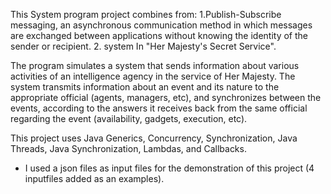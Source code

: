 This System program project combines from:
1.Publish-Subscribe messaging, an asynchronous communication
method in which messages are exchanged between applications without knowing the identity of
the sender or recipient.
2. system In "Her Majesty's Secret Service".

The program simulates a system that sends information about various activities of an intelligence agency in the service of Her Majesty.
The system transmits information about an event and its nature to the appropriate official (agents, managers, etc),
and synchronizes between the events, according to the answers it receives back from the same official regarding the event (availability, gadgets, execution, etc).

This project uses Java Generics, Concurrency, Synchronization, Java Threads, Java
Synchronization, Lambdas, and Callbacks.



* I used a json files as input files for the demonstration of this project (4 inputfiles added as an examples).

